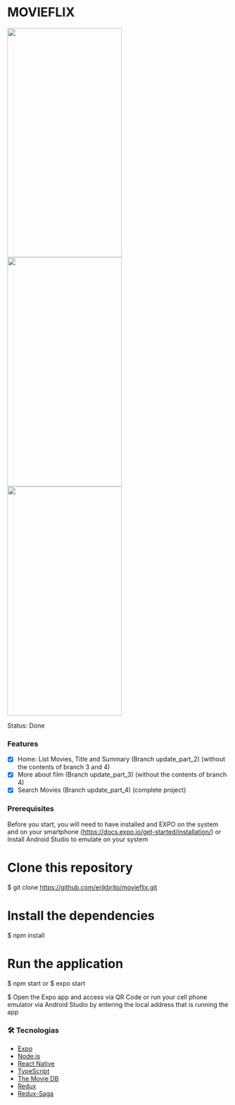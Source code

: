 # MOVIEFLIX

<p float="left">
  <img src="https://user-images.githubusercontent.com/5699834/100663284-d2a0c680-3334-11eb-9c4f-39355c9ddcff.jpg" height="520" width="260">
  <img src="https://user-images.githubusercontent.com/5699834/100663358-ecdaa480-3334-11eb-9d8a-33a13361f96a.jpg" height="520" width="260">
  <img src="https://user-images.githubusercontent.com/5699834/100663472-15fb3500-3335-11eb-908c-87d29cba91dc.jpg" height="520" width="260">
</p

### Status: Done

### Features

- [x] Home: List Movies, Title and Summary (Branch update_part_2) (without the contents of branch 3 and 4)
- [x] More about film (Branch update_part_3) (without the contents of branch 4)
- [x] Search Movies (Branch update_part_4) (complete project)

### Prerequisites
Before you start, you will need to have installed and EXPO on the system and on your smartphone (https://docs.expo.io/get-started/installation/)
or
Install Android Studio to emulate on your system

# Clone this repository
$ git clone <https://github.com/erikbrito/movieflix.git>

# Install the dependencies
$ npm install

# Run the application
$ npm start
or
$ expo start

$ Open the Expo app and access via QR Code or run your cell phone emulator via Android Studio by entering the local address that is running the app

### 🛠 Tecnologias

- [Expo](https://expo.io/)
- [Node.js](https://nodejs.org/en/)
- [React Native](https://reactnative.dev/)
- [TypeScript](https://www.typescriptlang.org/)
- [The Movie DB](https://developers.themoviedb.org/3)
- [Redux](https://redux.js.org/introduction/getting-started)
- [Redux-Saga](https://redux-saga.js.org/)
